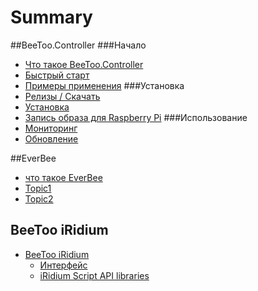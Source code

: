 # Summary

##BeeToo.Controller
###Начало
- [Что такое BeeToo.Controller](beetoo-controller/README.md)
- [Быстрый старт](beetoo-controller/start-guide.md)
- [Примеры применения](beetoo-controller/appliance-example.md)
###Установка
- [Релизы / Скачать](beetoo-controller/releases.md)
- [Установка](beetoo-controller/install.md)
- [Запись образа для Raspberry Pi](beetoo-controller/howto-burn.md)
###Использование
- [Мониторинг](beetoo-controller/monitoring.md)
- [Обновление](beetoo-controller/upgrade.md)

##EverBee
- [что такое EverBee](everbee/README.md)
- [Topic1](everbee/README.md)
- [Topic2](everbee/README.md)

## BeeToo iRidium
- [BeeToo iRidium](beetoo-iridium/README.md)
    - [Интерфейс](beetoo-iridium/iface/README.md)
    - [iRidium Script API libraries](beetoo-iridium/isa/README.md)